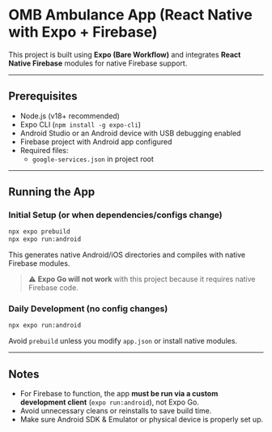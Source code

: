 # OMB Ambulance App (React Native with Expo + Firebase)

This project is built using **Expo (Bare Workflow)** and integrates **React Native Firebase** modules for native Firebase support.

---

## Prerequisites

- Node.js (v18+ recommended)
- Expo CLI (`npm install -g expo-cli`)
- Android Studio or an Android device with USB debugging enabled
- Firebase project with Android app configured
- Required files:
  - `google-services.json` in project root

---

## Running the App

### Initial Setup (or when dependencies/configs change)

```bash
npx expo prebuild
npx expo run:android
```

This generates native Android/iOS directories and compiles with native Firebase modules.

> ⚠️ **Expo Go will not work** with this project because it requires native Firebase code.

### Daily Development (no config changes)

```bash
npx expo run:android
```

Avoid `prebuild` unless you modify `app.json` or install native modules.

---

## Notes

* For Firebase to function, the app **must be run via a custom development client** (`expo run:android`), not Expo Go.
* Avoid unnecessary cleans or reinstalls to save build time.
* Make sure Android SDK & Emulator or physical device is properly set up.

